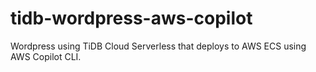 # tidb-wordpress-aws-copilot

Wordpress using TiDB Cloud Serverless that deploys to AWS ECS using AWS Copilot CLI.
